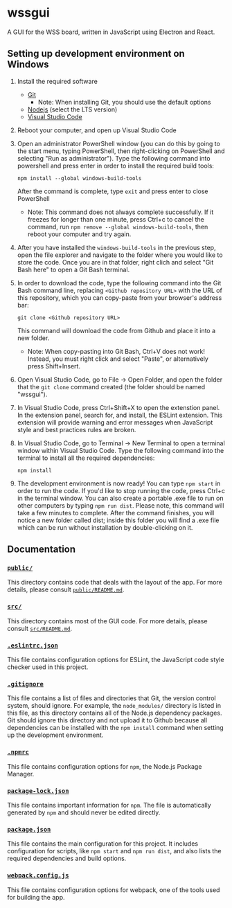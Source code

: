 # wssgui
A GUI for the WSS board, written in JavaScript using Electron and React.

## Setting up development environment on Windows
1. Install the required software
   * [Git](https://git-scm.com/download/)
     * Note: When installing Git, you should use the default options
   * [Nodejs](https://nodejs.org/en/) (select the LTS version)
   * [Visual Studio Code](https://code.visualstudio.com/)

1. Reboot your computer, and open up Visual Studio Code

1. Open an administrator PowerShell window (you can do this by going to
   the start menu, typing PowerShell, then right-clicking on PowerShell
   and selecting "Run as administrator"). Type the following command
   into powershell and press enter in order to install the required
   build tools:
   ```
   npm install --global windows-build-tools
   ```
   After the command is complete, type `exit` and press enter to
   close PowerShell
   * Note: This command does not always complete successfully. If it freezes for
     longer than one minute, press Ctrl+c to cancel the command, run
     `npm remove --global windows-build-tools`, then reboot your computer
     and try again.

1. After you have installed the `windows-build-tools` in the previous
   step, open the file explorer and navigate to the folder where you
   would like to store the code. Once you are in that folder, right
   clich and select "Git Bash here" to open a Git Bash terminal.

1. In order to download the code, type the following command into the
   Git Bash command line, replacing `<Github repository URL>` with the
   URL of this repository, which you can copy-paste from your browser's
   address bar:
   ```
   git clone <Github repository URL>
   ```
   This command will download the code from Github and place it into a
   new folder.
   * Note: When copy-pasting into Git Bash, Ctrl+V does not work! Instead,
     you must right click and select "Paste", or alternatively press
     Shift+Insert.

1. Open Visual Studio Code, go to File -> Open Folder, and open the
   folder that the `git clone` command created (the folder should be
   named "wssgui"). 
   
1. In Visual Studio Code, press Ctrl+Shift+X to open the extenstion panel.
   In the extension panel, search for, and install, the ESLint extension.
   This extension will provide warning and error messages when JavaScript
   style and best practices rules are broken.
   
1. In Visual Studio Code, go to Terminal -> New Terminal to open a
   terminal window within Visual Studio Code. Type the following command
   into the terminal to install all the required dependencies:
   ```
   npm install
   ```

1. The development environment is now ready! You can type `npm start`
   in order to run the code. If you'd like to stop running the code,
   press Ctrl+c in the terminal window. You can also create a portable
   .exe file to run on other computers by typing `npm run dist`. Please
   note, this command will take a few minutes to complete. After the 
   command finishes, you will notice a new folder called dist; inside
   this folder you will find a .exe file which can be run without
   installation by double-clicking on it.

## Documentation

### [`public/`](public/)
This directory contains code that deals with the layout of the app.
For more details, please consult
[`public/README.md`](public/README.md).

### [`src/`](src/)
This directory contains most of the GUI code. For more details, please
consult [`src/README.md`](src/README.md).

### [`.eslintrc.json`](.eslintjc.json)
This file contains configuration options for ESLint, the JavaScript
code style checker used in this project.

### [`.gitignore`](.gitignore)
This file contains a list of files and directories that Git, the version
control system, should ignore. For example, the `node_modules/` directory
is listed in this file, as this directory contains all of the Node.js
dependency packages. Git should ignore this directory and not upload it
to Github because all dependencies can be installed with the `npm install`
command when setting up the development environment.

### [`.npmrc`](.npmrc)
This file contains configuration options for `npm`, the Node.js Package
Manager.

### [`package-lock.json`](package-lock.json)
This file contains important information for `npm`. The file is
automatically generated by `npm` and should never be edited directly.

### [`package.json`](package.json)
This file contains the main configuration for this project. It includes
configuration for scripts, like `npm start` and `npm run dist`, and also
lists the required dependencies and build options.

### [`webpack.config.js`](webpack.config.js)
This file contains configuration options for webpack, one of the tools
used for building the app.